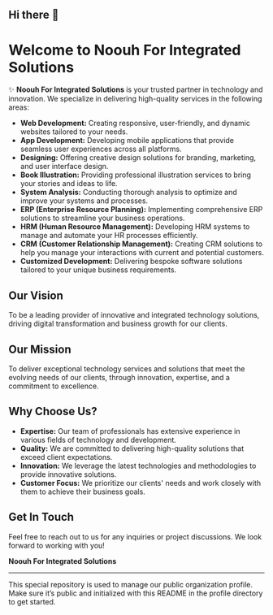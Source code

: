 ## Hi there 👋

# Welcome to Noouh For Integrated Solutions

✨ **Noouh For Integrated Solutions** is your trusted partner in technology and innovation. We specialize in delivering high-quality services in the following areas:

- **Web Development:** Creating responsive, user-friendly, and dynamic websites tailored to your needs.
- **App Development:** Developing mobile applications that provide seamless user experiences across all platforms.
- **Designing:** Offering creative design solutions for branding, marketing, and user interface design.
- **Book Illustration:** Providing professional illustration services to bring your stories and ideas to life.
- **System Analysis:** Conducting thorough analysis to optimize and improve your systems and processes.
- **ERP (Enterprise Resource Planning):** Implementing comprehensive ERP solutions to streamline your business operations.
- **HRM (Human Resource Management):** Developing HRM systems to manage and automate your HR processes efficiently.
- **CRM (Customer Relationship Management):** Creating CRM solutions to help you manage your interactions with current and potential customers.
- **Customized Development:** Delivering bespoke software solutions tailored to your unique business requirements.

## Our Vision
To be a leading provider of innovative and integrated technology solutions, driving digital transformation and business growth for our clients.

## Our Mission
To deliver exceptional technology services and solutions that meet the evolving needs of our clients, through innovation, expertise, and a commitment to excellence.

## Why Choose Us?
- **Expertise:** Our team of professionals has extensive experience in various fields of technology and development.
- **Quality:** We are committed to delivering high-quality solutions that exceed client expectations.
- **Innovation:** We leverage the latest technologies and methodologies to provide innovative solutions.
- **Customer Focus:** We prioritize our clients' needs and work closely with them to achieve their business goals.

## Get In Touch
Feel free to reach out to us for any inquiries or project discussions. We look forward to working with you!

**Noouh For Integrated Solutions**

---

This special repository is used to manage our public organization profile. Make sure it’s public and initialized with this README in the profile directory to get started.
